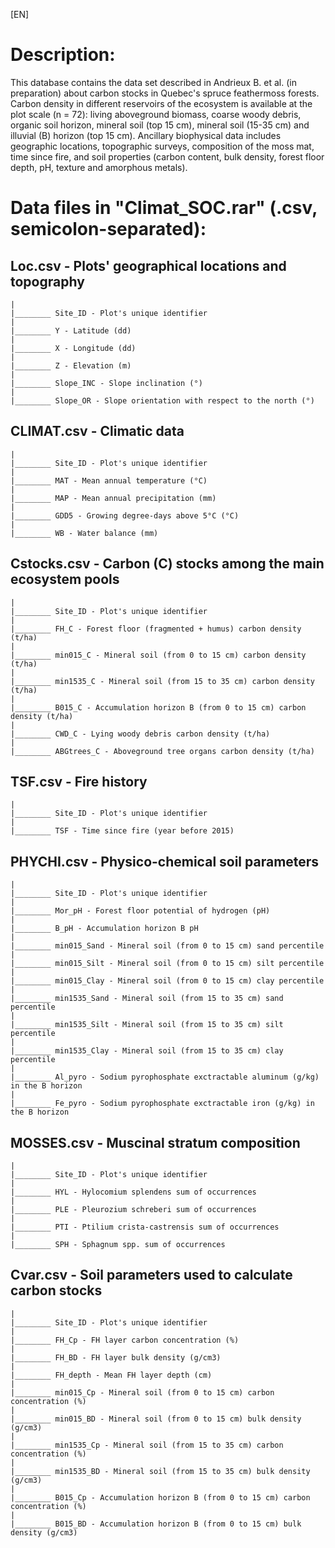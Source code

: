 [EN]

# Description:

This database contains the data set described in Andrieux B. et al. (in preparation) about carbon stocks in Quebec's spruce feathermoss forests. 
Carbon density in different reservoirs of the ecosystem is available at the plot scale (n = 72): living aboveground biomass, coarse woody debris, organic soil horizon, mineral soil (top 15 cm), mineral soil (15-35 cm) and illuvial (B) horizon (top 15 cm). 
Ancillary biophysical data includes geographic locations, topographic surveys, composition of the moss mat, time since fire, and soil properties (carbon content, bulk density, forest floor depth, pH, texture and amorphous metals).

# Data files in "Climat_SOC.rar" (.csv, semicolon-separated):

## Loc.csv - Plots' geographical locations and topography
	|
	|________ Site_ID - Plot's unique identifier
	|
	|________ Y - Latitude (dd)
	|
	|________ X - Longitude (dd)
	|
	|________ Z - Elevation (m)
	|
	|________ Slope_INC - Slope inclination (°)
	|
	|________ Slope_OR - Slope orientation with respect to the north (°)

## CLIMAT.csv - Climatic data
	|
	|________ Site_ID - Plot's unique identifier
	|
	|________ MAT - Mean annual temperature (°C)
	|
	|________ MAP - Mean annual precipitation (mm)
	|
	|________ GDD5 - Growing degree-days above 5°C (°C)
	|
	|________ WB - Water balance (mm)
	
## Cstocks.csv - Carbon (C) stocks among the main ecosystem pools
	|
	|________ Site_ID - Plot's unique identifier
	|
	|________ FH_C - Forest floor (fragmented + humus) carbon density (t/ha)
	|
	|________ min015_C - Mineral soil (from 0 to 15 cm) carbon density (t/ha)
	|
	|________ min1535_C - Mineral soil (from 15 to 35 cm) carbon density (t/ha)
	|
	|________ B015_C - Accumulation horizon B (from 0 to 15 cm) carbon density (t/ha)
	|
	|________ CWD_C - Lying woody debris carbon density (t/ha)
	|
	|________ ABGtrees_C - Aboveground tree organs carbon density (t/ha)

## TSF.csv - Fire history
	|
	|________ Site_ID - Plot's unique identifier
	|
	|________ TSF - Time since fire (year before 2015)

## PHYCHI.csv - Physico-chemical soil parameters
	|
	|________ Site_ID - Plot's unique identifier
	|
	|________ Mor_pH - Forest floor potential of hydrogen (pH)
	|
	|________ B_pH - Accumulation horizon B pH
	|
	|________ min015_Sand - Mineral soil (from 0 to 15 cm) sand percentile 
	|
	|________ min015_Silt - Mineral soil (from 0 to 15 cm) silt percentile 
	|
	|________ min015_Clay - Mineral soil (from 0 to 15 cm) clay percentile 
	|
	|________ min1535_Sand - Mineral soil (from 15 to 35 cm) sand percentile 
	|
	|________ min1535_Silt - Mineral soil (from 15 to 35 cm) silt percentile 
	|
	|________ min1535_Clay - Mineral soil (from 15 to 35 cm) clay percentile 
	|
	|________ Al_pyro - Sodium pyrophosphate exctractable aluminum (g/kg) in the B horizon
	| 
	|________ Fe_pyro - Sodium pyrophosphate exctractable iron (g/kg) in the B horizon

## MOSSES.csv - Muscinal stratum composition
	|
	|________ Site_ID - Plot's unique identifier
	|
	|________ HYL - Hylocomium splendens sum of occurrences
	|
	|________ PLE - Pleurozium schreberi sum of occurrences
	|
	|________ PTI - Ptilium crista-castrensis sum of occurrences
	|
	|________ SPH - Sphagnum spp. sum of occurrences

## Cvar.csv - Soil parameters used to calculate carbon stocks
	|
	|________ Site_ID - Plot's unique identifier
	|
	|________ FH_Cp - FH layer carbon concentration (%)
	|
	|________ FH_BD - FH layer bulk density (g/cm3)
	|
	|________ FH_depth - Mean FH layer depth (cm)
	|
	|________ min015_Cp - Mineral soil (from 0 to 15 cm) carbon concentration (%)
	|
	|________ min015_BD - Mineral soil (from 0 to 15 cm) bulk density (g/cm3)
	|
	|________ min1535_Cp - Mineral soil (from 15 to 35 cm) carbon concentration (%)
	|
	|________ min1535_BD - Mineral soil (from 15 to 35 cm) bulk density (g/cm3)
	|
	|________ B015_Cp - Accumulation horizon B (from 0 to 15 cm) carbon concentration (%)
	|
	|________ B015_BD - Accumulation horizon B (from 0 to 15 cm) bulk density (g/cm3)